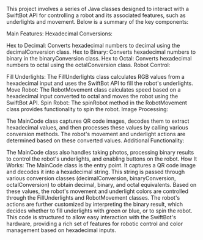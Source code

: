 This project involves a series of Java classes designed to interact with a SwiftBot API for controlling a robot and its associated features, such as underlights and movement. Below is a summary of the key components:

Main Features:
Hexadecimal Conversions:

Hex to Decimal: Converts hexadecimal numbers to decimal using the decimalConversion class.
Hex to Binary: Converts hexadecimal numbers to binary in the binaryConversion class.
Hex to Octal: Converts hexadecimal numbers to octal using the octalConversion class.
Robot Control:

Fill Underlights: The FillUnderlights class calculates RGB values from a hexadecimal input and uses the SwiftBot API to fill the robot's underlights.
Move Robot: The RobotMovement class calculates speed based on a hexadecimal input converted to octal and moves the robot using the SwiftBot API.
Spin Robot: The spinRobot method in the RobotMovement class provides functionality to spin the robot.
Image Processing:

The MainCode class captures QR code images, decodes them to extract hexadecimal values, and then processes these values by calling various conversion methods.
The robot's movement and underlight actions are determined based on these converted values.
Additional Functionality:

The MainCode class also handles taking photos, processing binary results to control the robot's underlights, and enabling buttons on the robot.
How It Works:
The MainCode class is the entry point. It captures a QR code image and decodes it into a hexadecimal string.
This string is passed through various conversion classes (decimalConversion, binaryConversion, octalConversion) to obtain decimal, binary, and octal equivalents.
Based on these values, the robot's movement and underlight colors are controlled through the FillUnderlights and RobotMovement classes.
The robot's actions are further customized by interpreting the binary result, which decides whether to fill underlights with green or blue, or to spin the robot.
This code is structured to allow easy interaction with the SwiftBot's hardware, providing a rich set of features for robotic control and color management based on hexadecimal inputs.
